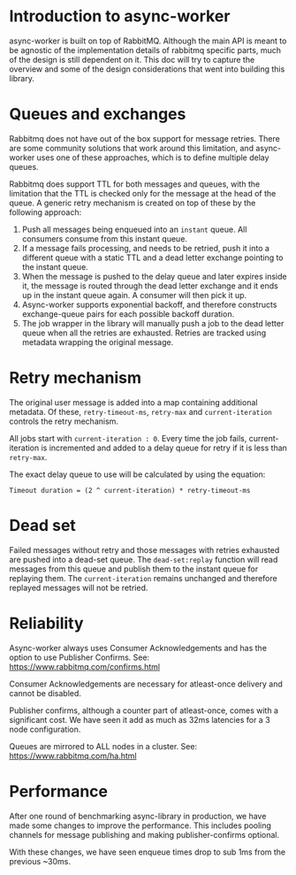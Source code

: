 # Introduction to async-worker

async-worker is built on top of RabbitMQ. Although the main API is meant to be agnostic of the implementation details of rabbitmq specific parts, much of the design is still dependent on it. This doc will try to capture the overview and some of the design considerations that went into building this library.

# Queues and exchanges

Rabbitmq does not have out of the box support for message retries. There are some community solutions that work around this limitation, and async-worker uses one of these approaches, which is to define multiple delay queues.

Rabbitmq does support TTL for both messages and queues, with the limitation that the TTL is checked only for the message at the head of the queue. A generic retry mechanism is created on top of these by the following approach:

1. Push all messages being enqueued into an `instant` queue. All consumers consume from this instant queue.
2. If a message fails processing, and needs to be retried, push it into a different queue with a static TTL and a dead letter exchange pointing to the instant queue.
3. When the message is pushed to the delay queue and later expires inside it, the message is routed through the dead letter exchange and it ends up in the instant queue again. A consumer will then pick it up.
4. Async-worker supports exponential backoff, and therefore constructs exchange-queue pairs for each possible backoff duration.
5. The job wrapper in the library will manually push a job to the dead letter queue when all the retries are exhausted. Retries are tracked using metadata wrapping the original message.

# Retry mechanism
The original user message is added into a map containing additional metadata. Of these, `retry-timeout-ms`, `retry-max` and `current-iteration` controls the retry mechanism.

All jobs start with `current-iteration : 0`. Every time the job fails, current-iteration is incremented and added to a delay queue for retry if it is less than `retry-max`.

The exact delay queue to use will be calculated by using the equation:


`Timeout duration = (2 ^ current-iteration) * retry-timeout-ms`

# Dead set
Failed messages without retry and those messages with retries exhausted are pushed into a dead-set queue. The `dead-set:replay` function will read messages from this queue and publish them to the instant queue for replaying them. The `current-iteration` remains unchanged and therefore replayed messages will not be retried.

# Reliability

Async-worker always uses Consumer Acknowledgements and has the option to use Publisher Confirms. See: https://www.rabbitmq.com/confirms.html

Consumer Acknowledgements are necessary for atleast-once delivery and cannot be disabled.

Publisher confirms, although a counter part of atleast-once, comes with a significant cost. We have seen it add as much as 32ms latencies for a 3 node configuration.

Queues are mirrored to ALL nodes in a cluster. See: https://www.rabbitmq.com/ha.html

# Performance

After one round of benchmarking async-library in production, we have made some changes to improve the performance. This includes pooling channels for message publishing and making publisher-confirms optional.

With these changes, we have seen enqueue times drop to sub 1ms from the previous ~30ms.